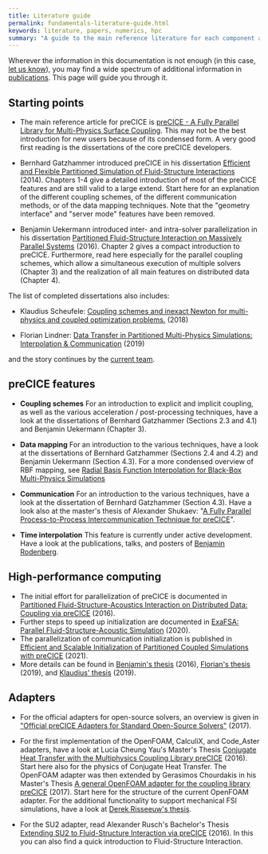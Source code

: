 ```yaml
---
title: Literature guide
permalink: fundamentals-literature-guide.html
keywords: literature, papers, numerics, hpc
summary: "A guide to the main reference literature for each component and feature of preCICE"
---
```


Wherever the information in this documentation is not enough (in this case, [let us know](https://precice.org/community-channels.html)), you may find a wide spectrum of additional information in [publications](https://precice.org/publications.html). This page will guide you through it.

## Starting points

* The main reference article for preCICE is [preCICE - A Fully Parallel Library for Multi-Physics Surface Coupling](http://www.sciencedirect.com/science/article/pii/S0045793016300974). This may not be the best introduction for new users because of its condensed form. A very good first reading is the dissertations of the core preCICE developers.

* Bernhard Gatzhammer introduced preCICE in his dissertation [Efficient and Flexible Partitioned Simulation of Fluid-Structure Interactions](http://www5.in.tum.de/pub/Gatzhammer2014_preCICE.pdf) (2014). Chapters 1-4 give a detailed introduction of most of the preCICE features and are still valid to a large extend. Start here for an explanation of the different coupling schemes, of the different communication methods, or of the data mapping techniques. Note that the "geometry interface" and "server mode" features have been removed.

* Benjamin Uekermann introduced inter- and intra-solver parallelization in his dissertation [Partitioned Fluid-Structure Interaction on Massively Parallel Systems](https://mediatum.ub.tum.de/doc/1320661/document.pdf) (2016). Chapter 2 gives a compact introduction to preCICE. Furthermore, read here especially for the parallel coupling schemes, which allow a simultaneous execution of multiple solvers (Chapter 3) and the realization of all main features on distributed data (Chapter 4).

The list of completed dissertations also includes:

* Klaudius Scheufele: [Coupling schemes and inexact Newton for multi-physics and coupled optimization problems.](ftp://ftp.informatik.uni-stuttgart.de/pub/library/ncstrl.ustuttgart_fi/DIS-2019-01/DIS-2019-01.pdf) (2018)

* Florian Lindner: [Data Transfer in Partitioned Multi-Physics Simulations: Interpolation & Communication](https://elib.uni-stuttgart.de/bitstream/11682/10598/3/Lindner%20-%20Data%20Transfer%20in%20Partitioned%20Multi-Physics%20Simulations.pdf) (2019)

and the story continues by the [current team](about.html).

## preCICE features

* **Coupling schemes** For an introduction to explicit and implicit coupling, as well as the various acceleration / post-processing techniques, have a look at the dissertations of Bernhard Gatzhammer (Sections 2.3 and 4.1) and Benjamin Uekermann (Chapter 3).

* **Data mapping** For an introduction to the various techniques, have a look at the dissertations of Bernhard Gatzhammer (Sections 2.4 and 4.2) and Benjamin Uekermann (Section 4.3). For a more condensed overview of RBF mapping, see [Radial Basis Function Interpolation for Black-Box Multi-Physics Simulations](ftp://ftp.informatik.uni-stuttgart.de/pub/library/ncstrl.ustuttgart_fi/INPROC-2017-35/INPROC-2017-35.pdf)

* **Communication** For an introduction to the various techniques, have a look at the dissertation of Bernhard Gatzhammer (Section 4.3). Have a look also at the master's thesis of Alexander Shukaev: "[A Fully Parallel Process-to-Process Intercommunication Technique for preCICE](https://www5.in.tum.de/pub/Shukaev2015_MasterThesis.pdf)".

* **Time interpolation** This feature is currently under active development. Have a look at the publications, talks, and posters of [Benjamin Rodenberg](https://www.in.tum.de/en/i05/people/personen/benjamin-rueth/).

## High-performance computing

* The initial effort for parallelization of preCICE is documented in [Partitioned Fluid-Structure-Acoustics Interaction on Distributed Data: Coupling via preCICE](https://link.springer.com/chapter/10.1007/978-3-319-40528-5_11) (2016).
* Further steps to speed up initialization are documented in [ExaFSA: Parallel Fluid-Structure-Acoustic Simulation](https://library.oapen.org/bitstream/handle/20.500.12657/41289/2020_Book_SoftwareForExascaleComputing-S.pdf?sequence=1#page=278) (2020).
* The parallelization of communication initialization is published in [Efficient and Scalable Initialization of Partitioned Coupled Simulations with preCICE](https://www.mdpi.com/1999-4893/14/6/166) (2021).
* More details can be found in [Benjamin's thesis](https://mediatum.ub.tum.de/doc/1320661/document.pdf) (2016), [Florian's thesis](https://elib.uni-stuttgart.de/bitstream/11682/10598/3/Lindner%20-%20Data%20Transfer%20in%20Partitioned%20Multi-Physics%20Simulations.pdf) (2019), and [Klaudius' thesis](ftp://ftp.informatik.uni-stuttgart.de/pub/library/ncstrl.ustuttgart_fi/DIS-2019-01/DIS-2019-01.pdf) (2019).

## Adapters

* For the official adapters for open-source solvers, an overview is given in ["Official preCICE Adapters for Standard Open-Source Solvers"](https://www.gacm2017.uni-stuttgart.de/registration/Upload/ExtendedAbstracts/ExtendedAbstract_0138.pdf) (2017).

* For the first implementation of the OpenFOAM, CalculiX, and Code_Aster adapters, have a look at Lucia Cheung Yau's Master's Thesis [Conjugate Heat Transfer with the Multiphysics Coupling Library preCICE](http://www5.in.tum.de/pub/Cheung2016_Thesis.pdf) (2016). Start here also for the physics of Conjugate Heat Transfer. The OpenFOAM adapter was then extended by Gerasimos Chourdakis in his Master's Thesis [A general OpenFOAM adapter for the coupling library preCICE](https://www5.in.tum.de/pub/Chourdakis2017_Thesis.pdf) (2017). Start here for the structure of the current OpenFOAM adapter. For the additional functionality to support mechanical FSI simulations, have a look at [Derek Risseeuw's thesis](http://resolver.tudelft.nl/uuid:70beddde-e870-4c62-9a2f-8758b4e49123).

* For the SU2 adapter, read Alexander Rusch's Bachelor's Thesis [Extending SU2 to Fluid-Structure Interaction via preCICE](http://www5.in.tum.de/pub/Rusch2016_BA.pdf) (2016). In this you can also find a quick introduction to Fluid-Structure Interaction.
